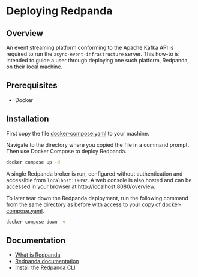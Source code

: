 # Deploying Redpanda

## Overview

An event streaming platform conforming to the Apache Kafka API is required to
run the `async-event-infrastructure` server. This how-to is intended to guide a
user through deploying one such platform, Redpanda, on their local machine.

## Prerequisites

* Docker

## Installation

First copy the file [docker-compose.yaml](./docker-compose.yaml) to your
machine.

Navigate to the directory where you copied the file in a command prompt. Then
use Docker Compose to deploy Redpanda.

```bash
docker compose up -d
```

A single Redpanda broker is run, configured without authentication and
accessible from `localhost:19092`. A web console is also hosted and can be
accessed in your browser at http://localhost:8080/overview.

To later tear down the Redpanda deployment, run the following command from the
same directory as before with access to your copy
of [docker-compose.yaml](./docker-compose.yaml).

```bash
docker compose down -v
```

## Documentation

- [What is Redpanda](https://redpanda.com/what-is-redpanda)
- [Redpanda documentation](https://docs.redpanda.com/docs/home/)
- [Install the Redpanda CLI](https://docs.redpanda.com/docs/get-started/rpk-install/)
